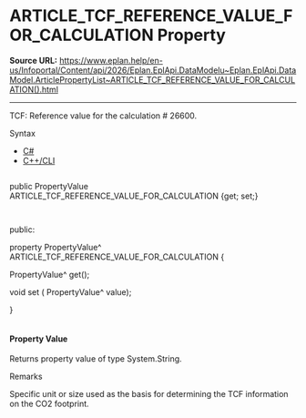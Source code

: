 # ARTICLE_TCF_REFERENCE_VALUE_FOR_CALCULATION Property

**Source URL:** https://www.eplan.help/en-us/Infoportal/Content/api/2026/Eplan.EplApi.DataModelu~Eplan.EplApi.DataModel.ArticlePropertyList~ARTICLE_TCF_REFERENCE_VALUE_FOR_CALCULATION().html

---

TCF: Reference value for the calculation # 26600.

Syntax

- [C#](#i-syntax-CS)
- [C++/CLI](#i-syntax-CPP2005)

```
```
public PropertyValue ARTICLE_TCF_REFERENCE_VALUE_FOR_CALCULATION {get; set;}
```
```

```
```
public:

property PropertyValue^ ARTICLE_TCF_REFERENCE_VALUE_FOR_CALCULATION {

   PropertyValue^ get();

   void set (    PropertyValue^ value);

}
```
```

#### Property Value

Returns property value of type System.String.

Remarks

Specific unit or size used as the basis for determining the TCF information on the CO2 footprint.
